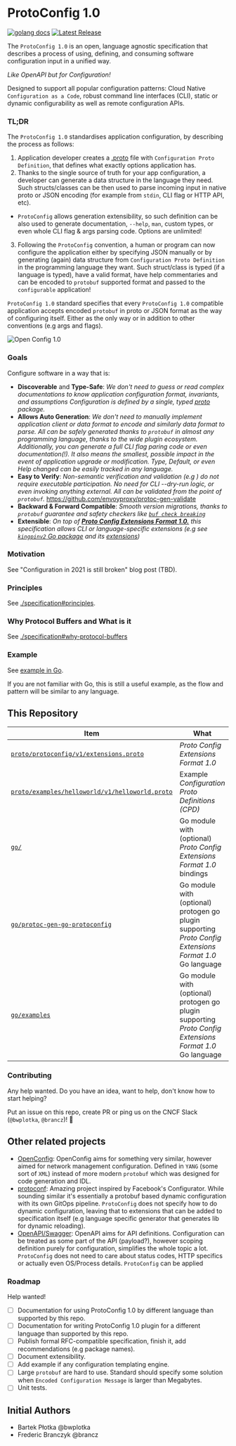 # ProtoConfig 1.0

[![golang docs](https://img.shields.io/badge/go.dev-reference-007d9c?logo=go&logoColor=white&style=flat-square)](https://pkg.go.dev/github.com/openproto/protoconfig/go) [![Latest Release](https://img.shields.io/github/release/openproto/protoconfig.svg?style=flat-square)](https://github.com/openproto/protoconfig/releases/latest)

The `ProtoConfig 1.0` is an open, language agnostic specification that describes a process of using, defining, and consuming software configuration input in a unified way.

*Like OpenAPI but for Configuration!*

Designed to support all popular configuration patterns: Cloud Native `Configuration as a Code`, robust command line interfaces (CLI), static or dynamic configurability as well as remote configuration APIs.

### TL;DR

The `ProtoConfig 1.0` standardises application configuration, by describing the process as follows:

1. Application developer creates a [.proto](https://developers.google.com/protocol-buffers) file with `Configuration Proto Definition`, that defines what exactly options application has.
2. Thanks to the single source of truth for your app configuration, a developer can generate a data structure in the language they need. Such structs/classes can be then used to parse incoming input in native proto or JSON encoding (for example from `stdin`, CLI flag or HTTP API, etc).
* `ProtoConfig` allows generation extensibility, so such definition can be also used to generate documentation, `--help`, `man`, custom types, or even whole CLI flag & args parsing code. Options are unlimited!
3. Following the `ProtoConfig` convention, a human or program can now configure the application either by specifying JSON manually or by generating (again) data structure from `Configuration Proto Definition` in the programming language they want. Such struct/class is typed (if a language is typed), have a valid format, have help commentaries and can be encoded to `protobuf` supported format and passed to the `configurable` application!

`ProtoConfig 1.0` standard specifies that every `ProtoConfig 1.0` compatible application accepts encoded `protobuf` in proto or JSON format as the way of configuring itself. Either as the only way or in addition to other conventions (e.g args and flags).

![Open Config 1.0](https://docs.google.com/drawings/d/e/2PACX-1vSANZkljSiDgV-o0a-dL0ryZz19p3Hblt5V_qozhBcY5ILq8j3T2GEAdCCHFHoSGT9h2H4LDqJ9bCn_/pub?w=1440&h=1080)

### Goals

Configure software in a way that is:

* **Discoverable** and **Type-Safe**: *We don't need to guess or read complex documentations to know application configuration format, invariants, and assumptions Configuration is defined by a single, typed [proto](https://developers.google.com/protocol-buffers) package.*
* **Allows Auto Generation**: *We don't need to manually implement application client or data format to encode and similarly data format to parse. All can be safely generated thanks to `protobuf` in almost any programming language, thanks to the wide plugin ecosystem. Additionally, you can generate a full CLI flag paring code or even documentation(!). It also means the smallest, possible impact in the event of application upgrade or modification. Type, Default, or even Help changed can be easily tracked in any language.*
* **Easy to Verify**: *Non-semantic verification and validation (e.g ) do not require executable participation. No need for CLI --dry-run logic, or even invoking anything external. All can be validated from the point of `protobuf`.* https://github.com/envoyproxy/protoc-gen-validate
* **Backward & Forward Compatible**: *Smooth version migrations, thanks to `protobuf` guarantee and safety checkers like [`buf check breaking`](https://docs.buf.build/breaking-usage)*
* **Extensible**: *On top of [**Proto Config Extensions Format 1.0.**](proto/protoconfig/v1/extensions.proto) this specification allows CLI or language-specific extensions (e.g see [`kingpinv2` Go package](go/kingpinv2) and its [extensions](go/kingpinv2/proto/protoconfig/kingpinv2/v1/extensions.proto))*

### Motivation

See "Configuration in 2021 is still broken" blog post (TBD).

### Principles

See [./specification#principles](specification.md#principles).

### Why Protocol Buffers and What is it

See [./specification#why-protocol-buffers](specification.md#why-protocol-buffers)

### Example

See [example in Go](go/examples/README.md).

If you are not familiar with Go, this is still a useful example, as the flow and pattern will be similar to any language.

## This Repository

| Item   | What | Status |
|--------|------|--------|
| [`proto/protoconfig/v1/extensions.proto`](proto/protoconfig/v1/extensions.proto)  |  *Proto Config Extensions Format 1.0* | Alpha |
| [`proto/examples/helloworld/v1/helloworld.proto`]( proto/examples/helloworld/v1/helloworld.proto) |  Example *Configuration Proto Definitions (CPD)* | Alpha |
| [`go/`](go)  | Go module with (optional) *Proto Config Extensions Format 1.0* bindings | Alpha |
| [`go/protoc-gen-go-protoconfig`](go/protoc-gen-go-protoconfig/README.md)  | Go module with (optional) protogen go plugin supporting *Proto Config Extensions Format 1.0* Go language  | Alpha |
| [`go/examples`](go/examples/README.md) | Go module with (optional) protogen go plugin supporting *Proto Config Extensions Format 1.0* Go language  | Alpha |

### Contributing

Any help wanted. Do you have an idea, want to help, don't know how to start helping?

Put an issue on this repo, create PR or ping us on the CNCF Slack (`@bwplotka`, `@brancz`)! 🤗

## Other related projects

* [OpenConfig](https://www.openconfig.net/): OpenConfig aims for something very similar, however aimed for network management configuration. Defined in `YANG` (some sort of `XML`) instead of more modern `protobuf` which was designed for code generation and IDL.
* [protoconf](https://github.com/protoconf/protoconf): Amazing project inspired by Facebook's Configurator. While sounding similar it's essentially a protobuf based dynamic configuration with its own GitOps pipeline. `ProtoConfig` does not specify how to 
  do dynamic configuration, leaving that to extensions that can be added to specification itself (e.g language specific generator that generates lib for dynamic reloading).
* [OpenAPI/Swagger](https://swagger.io/specification/): OpenAPI aims for API definitions. Configuration can be treated as some part of the API (payload?), however scoping definition purely for configuration, simplifies the whole topic a lot. `ProtoConfig` does not need to care about status codes, HTTP specifics or actually even OS/Process details. `ProtoConfig` can be applied   

### Roadmap

Help wanted!

* [ ] Documentation for using ProtoConfig 1.0 by different language than supported by this repo.
* [ ] Documentation for writing ProtoConfig 1.0 plugin for a different language than supported by this repo.
* [ ] Publish formal RFC-compatible specification, finish it, add recommendations (e.g package names).
* [ ] Document extensibility.
* [ ] Add example if any configuration templating engine.
* [ ] Large `protobuf` are hard to use. Standard should specify some solution when `Encoded Configuration Message` is larger than Megabytes.
* [ ] Unit tests.

## Initial Authors

* Bartek Płotka @bwplotka
* Frederic Branczyk @brancz
